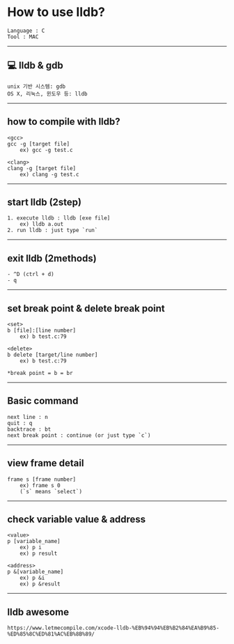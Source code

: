 # How to use lldb?          
	Language : C           
	Tool : MAC           
---------------------------------------------------          
## 💻 lldb & gdb          
	unix 기반 시스템: gdb          
	OS X, 리눅스, 윈도우 등: lldb          
          
---------------------------------------------------          
## how to compile with lldb?         
	<gcc>       
	gcc -g [target file]          
   		ex) gcc -g test.c          
    
	<clang>       
	clang -g [target file]          
   		ex) clang -g test.c          
---------------------------------------------------          
## start lldb (2step)         
	1. execute lldb : lldb [exe file]          
		ex) lldb a.out          
	2. run lldb : just type `run`         
---------------------------------------------------          
## exit lldb (2methods)         
	- ^D (ctrl + d)          
    - q    
---------------------------------------------------          
## set break point & delete break point    
	<set>    
	b [file]:[line number]    
		ex) b test.c:79    
    
	<delete>    
	b delete [target/line number]    
		ex) b test.c:79    
    
	*break point = b = br    
---------------------------------------------------          
## Basic command     
	next line : n    
	quit : q    
	backtrace : bt    
	next break point : continue (or just type `c`)          
    
---------------------------------------------------          
## view frame detail    
	frame s [frame number]    
		ex) frame s 0    
		(`s` means `select`)    
    
---------------------------------------------------          
## check variable value & address    
	<value>    
	p [variable_name]    
		ex) p i    
		ex) p result    
    
	<address>    
	p &[variable_name]    
		ex) p &i    
		ex) p &result    
    
---------------------------------------------------          
##  lldb awesome    
	https://www.letmecompile.com/xcode-lldb-%EB%94%94%EB%B2%84%EA%B9%85-%ED%85%8C%ED%81%AC%EB%8B%89/    
